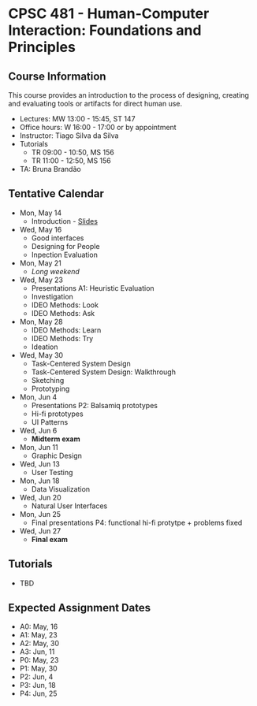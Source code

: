 # CPSC 481 - Human-Computer Interaction: Foundations and Principles


## Course Information

This course provides an introduction to the process of designing, creating and evaluating tools or artifacts for direct human use.

- Lectures: MW 13:00 - 15:45, ST 147
- Office hours: W 16:00 - 17:00 or by appointment
- Instructor: Tiago Silva da Silva
- Tutorials
	- TR 09:00 - 10:50, MS 156
	- TR 11:00 - 12:50, MS 156
- TA: Bruna Brandão


## Tentative Calendar

- Mon, May 14
	- Introduction - [Slides](https://www.dropbox.com/s/81wt61cr5t8asb6/CPSC481-00-Introduction.pdf?dl=0)
- Wed, May 16
	- Good interfaces
	- Designing for People
	- Inpection Evaluation
- Mon, May 21
	- *Long weekend*
- Wed, May 23
	- Presentations A1: Heuristic Evaluation
	- Investigation
	- IDEO Methods: Look
	- IDEO Methods: Ask
- Mon, May 28
	- IDEO Methods: Learn
	- IDEO Methods: Try
	- Ideation
- Wed, May 30
	- Task-Centered System Design
	- Task-Centered System Design: Walkthrough
	- Sketching
	- Prototyping
- Mon, Jun 4
	- Presentations P2: Balsamiq prototypes
	- Hi-fi prototypes
	- UI Patterns
- Wed, Jun 6
	- **Midterm exam**
- Mon, Jun 11
	- Graphic Design
- Wed, Jun 13
	- User Testing
- Mon, Jun 18
	- Data Visualization
- Wed, Jun 20
	- Natural User Interfaces
- Mon, Jun 25
	- Final presentations P4: functional hi-fi protytpe + problems fixed
- Wed, Jun 27
	- **Final exam**



## Tutorials
- TBD

## Expected Assignment Dates
- A0: May, 16
- A1: May, 23
- A2: May, 30
- A3: Jun, 11
- P0: May, 23
- P1: May, 30
- P2: Jun, 4
- P3: Jun, 18
- P4: Jun, 25